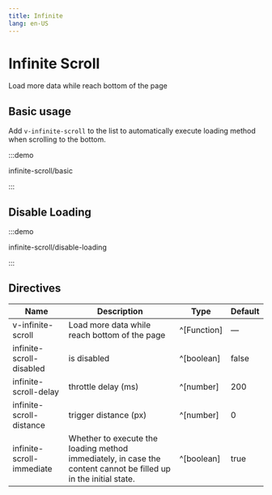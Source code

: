 ```yaml
---
title: Infinite
lang: en-US
---
```


# Infinite Scroll

Load more data while reach bottom of the page

## Basic usage

Add `v-infinite-scroll` to the list to automatically execute loading method when scrolling to the bottom.

:::demo

infinite-scroll/basic

:::

## Disable Loading

:::demo

infinite-scroll/disable-loading

:::

## Directives

| Name                      | Description                                                                                                      | Type        | Default |
| ------------------------- | ---------------------------------------------------------------------------------------------------------------- | ----------- | ------- |
| v-infinite-scroll         | Load more data while reach bottom of the page                                                                    | ^[Function] | —       |
| infinite-scroll-disabled  | is disabled                                                                                                      | ^[boolean]  | false   |
| infinite-scroll-delay     | throttle delay (ms)                                                                                              | ^[number]   | 200     |
| infinite-scroll-distance  | trigger distance (px)                                                                                            | ^[number]   | 0       |
| infinite-scroll-immediate | Whether to execute the loading method immediately, in case the content cannot be filled up in the initial state. | ^[boolean]  | true    |
